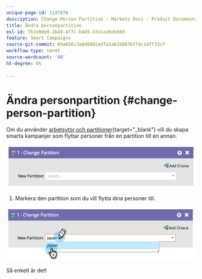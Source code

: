 ```yaml
---
unique-page-id: 1147078
description: Change Person Partition - Marketo Docs - Product Documentation
title: Ändra personpartition
exl-id: 7b2e0de0-2b49-4f7c-b4d5-47e1a16eb98d
feature: Smart Campaigns
source-git-commit: 09a656c3a0d0002edfa1a61b987bff4c1dff33cf
workflow-type: tm+mt
source-wordcount: '48'
ht-degree: 0%

---
```


# Ändra personpartition {#change-person-partition}

Om du använder [arbetsytor och partitioner](/help/marketo/product-docs/administration/workspaces-and-person-partitions/understanding-workspaces-and-person-partitions.md){target="_blank"} vill du skapa smarta kampanjer som flyttar personer från en partition till en annan.

![](assets/change-person-partition-1.png)

1. Markera den partition som du vill flytta dina personer till.

![](assets/change-person-partition-2.png)

Så enkelt är det!
